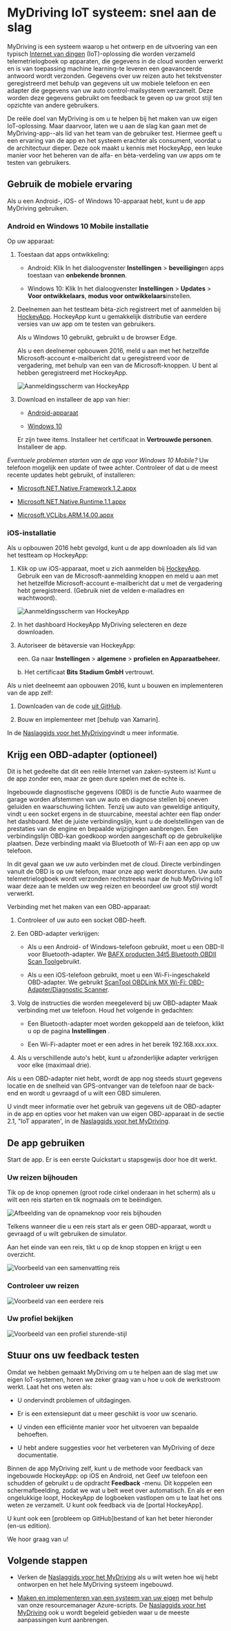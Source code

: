 <properties
    pageTitle="Voorbeeld van MyDriving Azure IoT: snel aan de slag | Microsoft Azure"
    description="Aan de slag met een app die is een volledig demonstratie van hoe u een systeem IoT ontwerpen met behulp van Microsoft Azure, met inbegrip van de Stream analyses en Machine Learning gebeurtenis Hubs."
    services=""
    documentationCenter=".net"
    suite=""
    authors="harikmenon"
    manager="douge"/>

<tags
    ms.service="multiple"
    ms.workload="tbd"
    ms.tgt_pltfrm="ibiza"
    ms.devlang="dotnet"
    ms.topic="article"
    ms.date="03/25/2016"
    ms.author="harikm"/>

# <a name="mydriving-iot-system-quick-start"></a>MyDriving IoT systeem: snel aan de slag

MyDriving is een systeem waarop u het ontwerp en de uitvoering van een typisch [Internet van dingen](iot-suite-overview.md) (IoT)-oplossing die worden verzameld telemetrielogboek op apparaten, die gegevens in de cloud worden verwerkt en is van toepassing machine learning-te leveren een geavanceerde antwoord wordt verzonden. Gegevens over uw reizen auto het tekstvenster geregistreerd met behulp van gegevens uit uw mobiele telefoon en een adapter die gegevens van uw auto control-mailsysteem verzamelt. Deze worden deze gegevens gebruikt om feedback te geven op uw groot stijl ten opzichte van andere gebruikers.

De reële doel van MyDriving is om u te helpen bij het maken van uw eigen IoT-oplossing. Maar daarvoor, laten we u aan de slag kan gaan met de MyDriving-app--als lid van het team van de gebruiker test. Hiermee geeft u een ervaring van de app en het systeem erachter als consument, voordat u de architectuur dieper. Deze ook maakt u kennis met HockeyApp, een leuke manier voor het beheren van de alfa- en bèta-verdeling van uw apps om te testen van gebruikers.

## <a name="use-the-mobile-experience"></a>Gebruik de mobiele ervaring

Als u een Android-, iOS- of Windows 10-apparaat hebt, kunt u de app MyDriving gebruiken.

### <a name="android-and-windows-10-mobile-installation"></a>Android en Windows 10 Mobile installatie

Op uw apparaat:

1.  Toestaan dat apps ontwikkeling:

    -   Android: Klik In het dialoogvenster **Instellingen** > **beveiliging**en apps toestaan van **onbekende bronnen**.

    -   Windows 10: Klik In het dialoogvenster **Instellingen** > **Updates** > **Voor ontwikkelaars**, **modus voor ontwikkelaars**instellen.

2.  Deelnemen aan het testteam bèta-zich registreert met of aanmelden bij [HockeyApp](https://rink.hockeyapp.net). HockeyApp kunt u gemakkelijk distributie van eerdere versies van uw app om te testen van gebruikers.

    Als u Windows 10 gebruikt, gebruikt u de browser Edge.

    Als u een deelnemer opbouwen 2016, meld u aan met het hetzelfde Microsoft-account e-mailbericht dat u geregistreerd voor de vergadering, met behulp van een van de Microsoft-knoppen. U bent al hebben geregistreerd met HockeyApp.

    ![Aanmeldingsscherm van HockeyApp](./media/iot-solution-get-started/image1.png)

3.  Download en installeer de app van hier:

    -   [Android-apparaat](http://rink.io/spMyDrivingAndroid)

    -   [Windows 10](http://rink.io/spMyDrivingUWP)

    Er zijn twee items. Installeer het certificaat in **Vertrouwde personen**. Installeer de app.

*Eventuele problemen starten van de app voor Windows 10 Mobile?* Uw telefoon mogelijk een update of twee achter. Controleer of dat u de meest recente updates hebt gebruikt, of installeren:

 - [Microsoft.NET.Native.Framework.1.2.appx](https://download.hockeyapp.net/packages/win10/Microsoft.NET.Native.Framework.1.2.appx) 

 - [Microsoft.NET.Native.Runtime.1.1.appx](https://download.hockeyapp.net/packages/win10/Microsoft.NET.Native.Runtime.1.1.appx) 

 - [Microsoft.VCLibs.ARM.14.00.appx](https://download.hockeyapp.net/packages/win10/Microsoft.VCLibs.ARM.14.00.appx)


### <a name="ios-installation"></a>iOS-installatie

Als u opbouwen 2016 hebt gevolgd, kunt u de app downloaden als lid van het testteam op HockeyApp:

1.  Klik op uw iOS-apparaat, moet u zich aanmelden bij [HockeyApp](https://rink.hockeyapp.net).
    Gebruik een van de Microsoft-aanmelding knoppen en meld u aan met het hetzelfde Microsoft-account e-mailbericht dat u met de vergadering hebt geregistreerd. (Gebruik niet de velden e-mailadres en wachtwoord).

    ![Aanmeldingsscherm van HockeyApp](./media/iot-solution-get-started/image1.png)

2.  In het dashboard HockeyApp MyDriving selecteren en deze downloaden.

3.  Autoriseer de bètaversie van HockeyApp:

    een. Ga naar **Instellingen** > **algemene** > **profielen en Apparaatbeheer.**

    b. Het certificaat **Bits Stadium GmbH** vertrouwt.

Als u niet deelneemt aan opbouwen 2016, kunt u bouwen en implementeren van de app zelf:

1.   Downloaden van de code [uit GitHub].

2.   Bouw en implementeer met [behulp van Xamarin].

In de [Naslaggids voor het MyDriving](http://aka.ms/mydrivingdocs)vindt u meer informatie.

## <a name="get-an-obd-adapter-optional"></a>Krijg een OBD-adapter (optioneel)

Dit is het gedeelte dat dit een reële Internet van zaken-systeem is! Kunt u de app zonder een, maar ze geen dure spelen met de echte is.

Ingebouwde diagnostische gegevens (OBD) is de functie Auto waarmee de garage worden afstemmen van uw auto en diagnose stellen bij oneven geluiden en waarschuwing lichten. Tenzij uw auto van geweldige antiquity, vindt u een socket ergens in de stuurcabine, meestal achter een flap onder het dashboard. Met de juiste verbindingslijn, kunt u de doelstellingen van de prestaties van de engine en bepaalde wijzigingen aanbrengen. Een verbindingslijn OBD-kan goedkoop worden aangeschaft op de gebruikelijke plaatsen. Deze verbinding maakt via Bluetooth of Wi-Fi aan een app op uw telefoon.

In dit geval gaan we uw auto verbinden met de cloud. Directe verbindingen vanuit de OBD is op uw telefoon, maar onze app werkt doorsturen. Uw auto telemetrielogboek wordt verzonden rechtstreeks naar de hub MyDriving IoT waar deze aan te melden uw weg reizen en beoordeel uw groot stijl wordt verwerkt.

Verbinding met het maken van een OBD-apparaat:

1.  Controleer of uw auto een socket OBD-heeft.

2.  Een OBD-adapter verkrijgen:

    -   Als u een Android- of Windows-telefoon gebruikt, moet u een OBD-II voor Bluetooth-adapter. We [BAFX producten 34t5 Bluetooth OBDII Scan Tool]gebruikt.

    -   Als u een iOS-telefoon gebruikt, moet u een Wi-Fi-ingeschakeld OBD-adapter. We gebruikt [ScanTool OBDLink MX Wi-Fi: OBD-Adapter/Diagnostic Scanner].

3.  Volg de instructies die worden meegeleverd bij uw OBD-adapter Maak verbinding met uw telefoon. Houd het volgende in gedachten:

    -   Een Bluetooth-adapter moet worden gekoppeld aan de telefoon, klikt u op de pagina **Instellingen** .

    -   Een Wi-Fi-adapter moet er een adres in het bereik 192.168.xxx.xxx.

4.  Als u verschillende auto's hebt, kunt u afzonderlijke adapter verkrijgen voor elke (maximaal drie).

Als u een OBD-adapter niet hebt, wordt de app nog steeds stuurt gegevens locatie en de snelheid van GPS-ontvanger van de telefoon naar de back-end en wordt u gevraagd of u wilt een OBD simuleren.

U vindt meer informatie over het gebruik van gegevens uit de OBD-adapter in de app en opties voor het maken van uw eigen OBD-apparaat in de sectie 2.1, "IoT apparaten', in de [Naslaggids voor het MyDriving](http://aka.ms/mydrivingdocs).

## <a name="use-the-app"></a>De app gebruiken

Start de app. Er is een eerste Quickstart u stapsgewijs door hoe dit werkt.

### <a name="track-your-trips"></a>Uw reizen bijhouden

Tik op de knop opnemen (groot rode cirkel onderaan in het scherm) als u wilt een reis starten en tik nogmaals om te beëindigen.

![Afbeelding van de opnameknop voor reis bijhouden](./media/iot-solution-get-started/image2.png)

Telkens wanneer die u een reis start als er geen OBD-apparaat, wordt u gevraagd of u wilt gebruiken de simulator.

Aan het einde van een reis, tikt u op de knop stoppen en krijgt u een overzicht.

![Voorbeeld van een samenvatting reis](./media/iot-solution-get-started/image3.png)

### <a name="review-your-trips"></a>Controleer uw reizen

![Voorbeeld van een eerdere reis](./media/iot-solution-get-started/image4.png)

### <a name="review-your-profile"></a>Uw profiel bekijken

![Voorbeeld van een profiel sturende-stijl](./media/iot-solution-get-started/image5.png)

## <a name="send-us-your-test-feedback"></a>Stuur ons uw feedback testen

Omdat we hebben gemaakt MyDriving om u te helpen aan de slag met uw eigen IoT-systemen, horen we zeker graag van u hoe u ook de werkstroom werkt. Laat het ons weten als:

- U ondervindt problemen of uitdagingen.

- Er is een extensiepunt dat u meer geschikt is voor uw scenario.

- U vinden een efficiënte manier voor het uitvoeren van bepaalde behoeften.

- U hebt andere suggesties voor het verbeteren van MyDriving of deze documentatie.

Binnen de app MyDriving zelf, kunt u de methode voor feedback van ingebouwde HockeyApp: op iOS en Android, net Geef uw telefoon een schudden of gebruikt u de opdracht **Feedback** -menu. Dit koppelen een schermafbeelding, zodat we wat u belt weet over automatisch. En als er een ongelukkige loopt, HockeyApp de logboeken vastlopen om u te laat het ons weten ze verzamelt. U kunt ook feedback via de [portal HockeyApp].

U kunt ook een [probleem op GitHub]bestand of kan het beter hieronder (en-us edition).

We hoor graag van u!

## <a name="next-steps"></a>Volgende stappen

-   Verken de [Naslaggids voor het MyDriving](http://aka.ms/mydrivingdocs) als u wilt weten hoe wij hebt ontworpen en het hele MyDriving systeem ingebouwd.

-   [Maken en implementeren van een systeem van uw eigen](iot-solution-build-system.md) met behulp van onze resourcemanager Azure-scripts. De [Naslaggids voor het MyDriving](http://aka.ms/mydrivingdocs) ook u wordt begeleid gebieden waar u de meeste aanpassingen kunt aanbrengen.

  [uit GitHub]: https://github.com/Azure-Samples/MyDriving
  [Xamarin gebruiken]: https://developer.xamarin.com/guides/ios/getting_started/installation/
  [BAFX producten 34t5 Bluetooth OBDII Scan Tool]: http://www.amazon.com/gp/product/B005NLQAHS
  [ScanTool OBDLink MX Wi-Fi: OBD-Adapter/Diagnostic Scanner]: http://www.amazon.com/gp/product/B00OCYXTYY/ref=s9_simh_gw_g263_i1_r?pf_rd_m=ATVPDKIKX0DER&pf_rd_s=desktop-2&pf_rd_r=1MWRMKXK4KK9VYMJ44MP
  [HockeyApp-portal]: https://rink.hockeyapp.org
  [actie op GitHub]: https://github.com/Azure-Samples/MyDriving/issues
